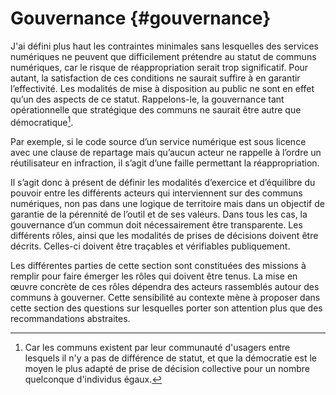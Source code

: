 # Gouvernance {#gouvernance}

J'ai défini plus haut les contraintes minimales sans lesquelles des services numériques ne peuvent que difficilement prétendre au statut de communs numériques, car le risque de réappropriation serait trop significatif. Pour autant, la satisfaction de ces conditions ne saurait suffire à en garantir l’effectivité. Les modalités de mise à disposition au public ne sont en effet qu’un des aspects de ce statut. Rappelons-le, la gouvernance tant opérationnelle que stratégique des communs ne saurait être autre que démocratique[^21].

Par exemple, si le code source d’un service numérique est sous licence avec une clause de repartage mais qu’aucun acteur ne rappelle à l’ordre un réutilisateur en infraction, il s’agit d’une faille permettant la réappropriation.

Il s’agit donc à présent de définir les modalités d’exercice et d’équilibre du pouvoir entre les différents acteurs qui interviennent sur des communs numériques, non pas dans une logique de territoire mais dans un objectif de garantie de la pérennité de l’outil et de ses valeurs. Dans tous les cas, la gouvernance d’un commun doit nécessairement être transparente. Les différents rôles, ainsi que les modalités de prises de décisions doivent être décrits. Celles-ci doivent être traçables et vérifiables publiquement.

Les différentes parties de cette section sont constituées des missions à remplir pour faire émerger les rôles qui doivent être tenus. La mise en œuvre concrète de ces rôles dépendra des acteurs rassemblés autour des communs à gouverner. Cette sensibilité au contexte mène à proposer dans cette section des questions sur lesquelles porter son attention plus que des recommandations abstraites.


[^21]: Car les communs existent par leur communauté d&#039;usagers entre lesquels il n&#039;y a pas de différence de statut, et que la démocratie est le moyen le plus adapté de prise de décision collective pour un nombre quelconque d&#039;individus égaux.

